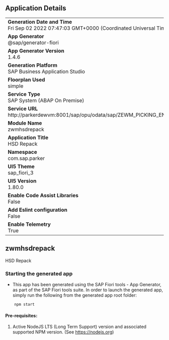 ## Application Details
|               |
| ------------- |
|**Generation Date and Time**<br>Fri Sep 02 2022 07:47:03 GMT+0000 (Coordinated Universal Time)|
|**App Generator**<br>@sap/generator-fiori|
|**App Generator Version**<br>1.4.6|
|**Generation Platform**<br>SAP Business Application Studio|
|**Floorplan Used**<br>simple|
|**Service Type**<br>SAP System (ABAP On Premise)|
|**Service URL**<br>http://parkerdewvm:8001/sap/opu/odata/sap/ZEWM_PICKING_ENH_SRV
|**Module Name**<br>zwmhsdrepack|
|**Application Title**<br>HSD Repack|
|**Namespace**<br>com.sap.parker|
|**UI5 Theme**<br>sap_fiori_3|
|**UI5 Version**<br>1.80.0|
|**Enable Code Assist Libraries**<br>False|
|**Add Eslint configuration**<br>False|
|**Enable Telemetry**<br>True|

## zwmhsdrepack

HSD Repack

### Starting the generated app

-   This app has been generated using the SAP Fiori tools - App Generator, as part of the SAP Fiori tools suite.  In order to launch the generated app, simply run the following from the generated app root folder:

```
    npm start
```

#### Pre-requisites:

1. Active NodeJS LTS (Long Term Support) version and associated supported NPM version.  (See https://nodejs.org)


